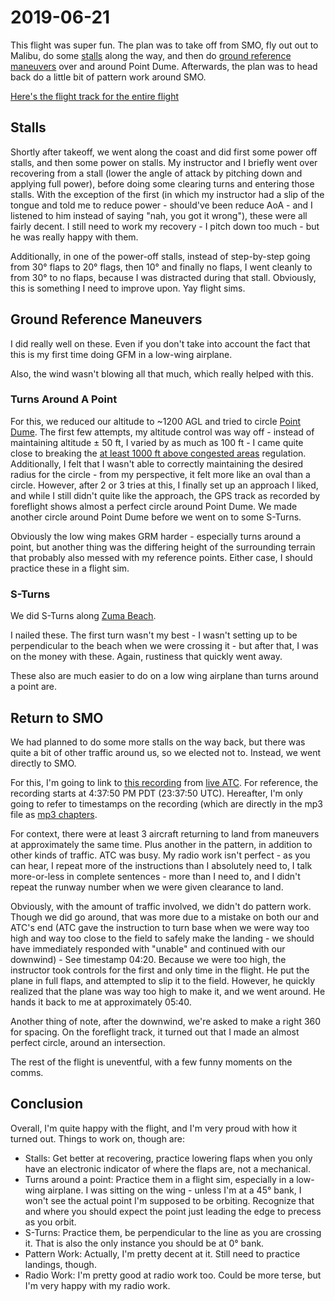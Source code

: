 # 2019-06-21

This flight was super fun. The plan was to take off from SMO, fly out out to Malibu, do some [stalls](../maneuvers.md#stalls) along the way, and then do [ground reference maneuvers](../maneuvers.md#ground-reference-maneuvers) over and around Point Dume. Afterwards, the plan was to head back do a little bit of pattern work around SMO.

[Here's the flight track for the entire flight](https://flightaware.com/live/flight/N801PS/history/20190621/2251ZZ/KSMO/KSMO)

## Stalls

Shortly after takeoff, we went along the coast and did first some power off stalls, and then some power on stalls. My instructor and I briefly went over recovering from a stall (lower the angle of attack by pitching down and applying full power), before doing some clearing turns and entering those stalls. With the exception of the first (in which my instructor had a slip of the tongue and told me to reduce power - should've been reduce AoA - and I listened to him instead of saying "nah, you got it wrong"), these were all fairly decent. I still need to work my recovery - I pitch down too much - but he was really happy with them.

Additionally, in one of the power-off stalls, instead of step-by-step going from 30° flaps to 20° flags, then 10° and finally no flaps, I went cleanly to from 30° to no flaps, because I was distracted during that stall. Obviously, this is something I need to improve upon. Yay flight sims.

## Ground Reference Maneuvers

I did really well on these. Even if you don't take into account the fact that this is my first time doing GFM in a low-wing airplane.

Also, the wind wasn't blowing all that much, which really helped with this.

### Turns Around A Point

For this, we reduced our altitude to ~1200 AGL and tried to circle [Point Dume](https://www.google.com/maps/place/Point+Dume/@34.0032568,-118.8072588,17.08z/data=!4m8!1m2!2m1!1sPoint+Dume!3m4!1s0x0:0xade9c79f838d48d7!8m2!3d34.001201!4d-118.806442). The first few attempts, my altitude control was way off - instead of maintaining altitude ± 50 ft, I varied by as much as 100 ft - I came quite close to breaking the [at least 1000 ft above congested areas](https://www.ecfr.gov/cgi-bin/text-idx?node=14:2.0.1.3.10#se14.2.91_1119) regulation. Additionally, I felt that I wasn't able to correctly maintaining the desired radius for the circle - from my perspective, it felt more like an oval than a circle. However, after 2 or 3 tries at this, I finally set up an approach I liked, and while I still didn't quite like the approach, the GPS track as recorded by foreflight shows almost a perfect circle around Point Dume. We made another circle around Point Dume before we went on to some S-Turns.

Obviously the low wing makes GRM harder - especially turns around a point, but another thing was the differing height of the surrounding terrain that probably also messed with my reference points. Either case, I should practice these in a flight sim.

### S-Turns

We did S-Turns along [Zuma Beach](https://www.google.com/maps/place/Zuma+Beach/@34.0207263,-118.8387135,15z/data=!3m1!4b1!4m5!3m4!1s0x80e8184226fd1167:0x8abc323578882f23!8m2!3d34.0218023!4d-118.8311897).

I nailed these. The first turn wasn't my best - I wasn't setting up to be perpendicular to the beach when we were crossing it - but after that, I was on the money with these. Again, rustiness that quickly went away.

These also are much easier to do on a low wing airplane than turns around a point are.

## Return to SMO

We had planned to do some more stalls on the way back, but there was quite a bit of other traffic around us, so we elected not to. Instead, we went directly to SMO.

For this, I'm going to link to [this recording](https://cdn.buttify.io/flight_audio/2019-06-21-ksmo-inbound.mp3) from [live ATC](https://www.liveatc.net). For reference, the recording starts at 4:37:50 PM PDT (23:37:50 UTC). Hereafter, I'm only going to refer to timestamps on the recording (which are directly in the mp3 file as [mp3 chapters](https://en.wikipedia.org/wiki/ID3#ID3v2_chapters).

For context, there were at least 3 aircraft returning to land from maneuvers at approximately the same time. Plus another in the pattern, in addition to other kinds of traffic. ATC was busy. My radio work isn't perfect - as you can hear, I repeat more of the instructions than I absolutely need to, I talk more-or-less in complete sentences - more than I need to, and I didn't repeat the runway number when we were given clearance to land.

Obviously, with the amount of traffic involved, we didn't do pattern work. Though we did go around, that was more due to a mistake on both our and ATC's end (ATC gave the instruction to turn base when we were way too high and way too close to the field to safely make the landing - we should have immediately responded with "unable" and continued with our downwind) - See timestamp 04:20. Because we were too high, the instructor took controls for the first and only time in the flight. He put the plane in full flaps, and attempted to slip it to the field. However, he quickly realized that the plane was way too high to make it, and we went around. He hands it back to me at approximately 05:40.

Another thing of note, after the downwind, we're asked to make a right 360 for spacing. On the foreflight track, it turned out that I made an almost perfect circle, around an intersection.

The rest of the flight is uneventful, with a few funny moments on the comms.

## Conclusion

Overall, I'm quite happy with the flight, and I'm very proud with how it turned out. Things to work on, though are:

- Stalls: Get better at recovering, practice lowering flaps when you only have an electronic indicator of where the flaps are, not a mechanical.
- Turns around a point: Practice them in a flight sim, especially in a low-wing airplane. I was sitting on the wing - unless I'm at a 45° bank, I won't see the actual point I'm supposed to be orbiting. Recognize that and where you should expect the point just leading the edge to precess as you orbit.
- S-Turns: Practice them, be perpendicular to the line as you are crossing it. That is also the only instance you should be at 0° bank.
- Pattern Work: Actually, I'm pretty decent at it. Still need to practice landings, though.
- Radio Work: I'm pretty good at radio work too. Could be more terse, but I'm very happy with my radio work.
